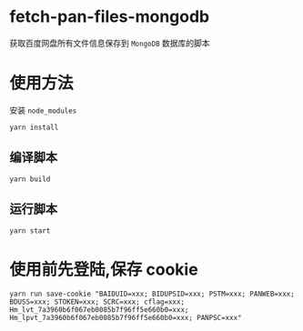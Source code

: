 # fetch-pan-files-mongodb

获取百度网盘所有文件信息保存到 `MongoDB` 数据库的脚本

# 使用方法

安装 `node_modules`

```shell
yarn install
```

## 编译脚本

```shell
yarn build
```

## 运行脚本

```shell
yarn start
```

# 使用前先登陆,保存 cookie

```shell
yarn run save-cookie "BAIDUID=xxx; BIDUPSID=xxx; PSTM=xxx; PANWEB=xxx; BDUSS=xxx; STOKEN=xxx; SCRC=xxx; cflag=xxx; Hm_lvt_7a3960b6f067eb0085b7f96ff5e660b0=xxx; Hm_lpvt_7a3960b6f067eb0085b7f96ff5e660b0=xxx; PANPSC=xxx"
```
